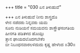 +++
title = "030 ಏನ ತಿಳುಹುವೆ"

+++
ಏನ ತಿಳುಹುವೆ ನೀನು ಶಾಸ್ತ್ರದೊ  
ಳೇನ ನಡೆದರು ನಿನ್ನವರು ಯಮ  
ಸೂನು ನುಡಿಯನೆ ಸಮಯವನು ಶಾಸ್ತ್ರೌಘಸಂಗತಿಯ  
ಹೀನಗತಿ ಪಡಿತಳದ ಹೊಯ್ಲು  
ತ್ತಾನ ಘಾಯದಲೊದಗಬೇಕೆಂ  
ಬೀ ನಿಬಂಧನವಾರಲಳಿದುದು ಕೃಷ್ಣ ಹೇಳೆಂದ     ॥30॥